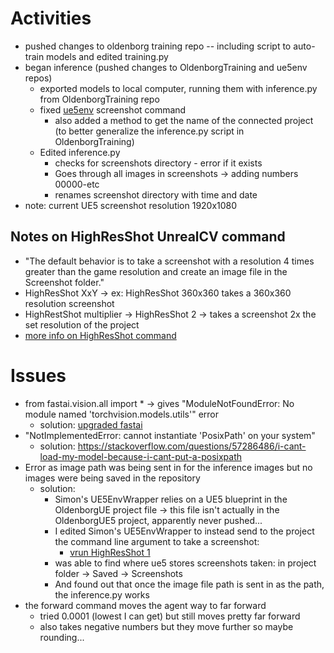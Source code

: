 # Activities
* pushed changes to oldenborg training repo -- including script to auto-train models and edited training.py
* began inference (pushed changes to OldenborgTraining and ue5env repos)
  * exported models to local computer, running them with inference.py from OldenborgTraining repo  
  * fixed [ue5env](https://github.com/arcslaboratory/ue5env) screenshot command 
    * also added a method to get the name of the connected project (to better generalize the inference.py script in OldenborgTraining) 
  * Edited inference.py
    * checks for screenshots directory - error if it exists
    * Goes through all images in screenshots -> adding numbers 00000-etc
    * renames screenshot directory with time and date
* note: current UE5 screenshot resolution 1920x1080

## Notes on HighResShot UnrealCV command
* "The default behavior is to take a screenshot with a resolution 4 times greater than the game resolution and create an image file in the Screenshot folder."
* HighResShot XxY -> ex: HighResShot 360x360 takes a 360x360 resolution screenshot
* HighRestShot multiplier -> HighResShot 2 -> takes a screenshot 2x the set resolution of the project
* [more info on HighResShot command](https://docs.unrealengine.com/5.1/en-US/taking-screenshots-in-unreal-engine/)

# Issues
* from fastai.vision.all import * -> gives "ModuleNotFoundError: No module named 'torchvision.models.utils'" error
  * solution: [upgraded fastai](https://forums.fast.ai/t/modulenotfounderror-no-module-named-fastai-vision-all-on-kaggle-notebook/77008)
* "NotImplementedError: cannot instantiate 'PosixPath' on your system"
  * solution: https://stackoverflow.com/questions/57286486/i-cant-load-my-model-because-i-cant-put-a-posixpath
* Error as image path was being sent in for the inference images but no images were being saved in the repository
  * solution: 
    * Simon's UE5EnvWrapper relies on a UE5 blueprint in the OldenborgUE project file -> this file isn't actually in the OldenborgUE5 project, apparently never pushed...
    * I edited Simon's UE5EnvWrapper to instead send to the project the command line argument to take a screenshot: 
      * [vrun HighResShot 1](http://docs.unrealcv.org/en/latest/reference/commands.html)
    * was able to find where ue5 stores screenshots taken: in project folder -> Saved -> Screenshots
    * And found out that once the image file path is sent in as the path, the inference.py works
* the forward command moves the agent way to far forward
  * tried 0.0001 (lowest I can get) but still moves pretty far forward
  * also takes negative numbers but they move further so maybe rounding... 
